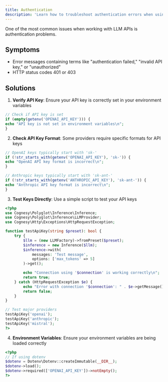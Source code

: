 ```yaml
---
title: Authentication
description: 'Learn how to troubleshoot authentication errors when using Polyglot.'
---
```


One of the most common issues when working with LLM APIs is authentication problems.

## Symptoms

- Error messages containing terms like "authentication failed," "invalid API key," or "unauthorized"
- HTTP status codes 401 or 403

## Solutions

1. **Verify API Key**: Ensure your API key is correctly set in your environment variables
```php
// Check if API key is set
if (empty(getenv('OPENAI_API_KEY'))) {
echo "API key is not set in environment variables\n";
}
```

2. **Check API Key Format**: Some providers require specific formats for API keys
```php
// OpenAI keys typically start with 'sk-'
if (!str_starts_with(getenv('OPENAI_API_KEY'), 'sk-')) {
echo "OpenAI API key format is incorrect\n";
}

// Anthropic keys typically start with 'sk-ant-'
if (!str_starts_with(getenv('ANTHROPIC_API_KEY'), 'sk-ant-')) {
echo "Anthropic API key format is incorrect\n";
}
```

3. **Test Keys Directly**: Use a simple script to test your API keys

```php
<?php
use Cognesy\Polyglot\Inference\Inference;
use Cognesy\Polyglot\Inference\LLMProvider;
use Cognesy\Http\Exceptions\HttpRequestException;

function testApiKey(string $preset): bool {
    try {
        $llm = (new LLMFactory)->fromPreset($preset);
        $inference = new Inference($llm);
        $inference->with(
            messages: 'Test message',
            options: ['max_tokens' => 5]
        )->get();

        echo "Connection using '$connection' is working correctly\n";
        return true;
    } catch (HttpRequestException $e) {
        echo "Error with connection '$connection': " . $e->getMessage() . "\n";
        return false;
    }
}

// Test major providers
testApiKey('openai');
testApiKey('anthropic');
testApiKey('mistral');
?>
```

4. **Environment Variables**: Ensure your environment variables are being loaded correctly
```php
<?php
// If using dotenv
$dotenv = Dotenv\Dotenv::createImmutable(__DIR__);
$dotenv->load();
$dotenv->required(['OPENAI_API_KEY'])->notEmpty();
?>
```
